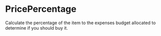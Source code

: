 # PricePercentage
Calculate the percentage of the item to the expenses budget allocated to determine if you should buy it. 
